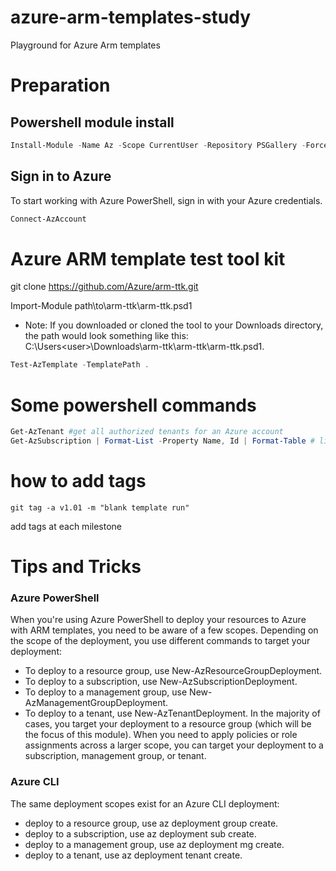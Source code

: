 # azure-arm-templates-study
Playground for Azure Arm templates

# Preparation
## Powershell module install

```powershell
Install-Module -Name Az -Scope CurrentUser -Repository PSGallery -Force
```

## Sign in to Azure
To start working with Azure PowerShell, sign in with your Azure credentials.

```powershell
Connect-AzAccount
```

# Azure ARM template test tool kit
git clone https://github.com/Azure/arm-ttk.git

Import-Module path\to\arm-ttk\arm-ttk.psd1

- Note: If you downloaded or cloned the tool to your Downloads directory, the path would look something like this: C:\Users\<user>\Downloads\arm-ttk\arm-ttk\arm-ttk.psd1.

```powershell
Test-AzTemplate -TemplatePath .
```

# Some powershell commands
```powershell
Get-AzTenant #get all authorized tenants for an Azure account
Get-AzSubscription | Format-List -Property Name, Id | Format-Table # lists Subscriptions
```

# how to add tags
```shell
git tag -a v1.01 -m "blank template run"
```
add tags at each milestone

# Tips and Tricks
### Azure PowerShell
When you're using Azure PowerShell to deploy your resources to Azure with ARM templates, you need to be aware of a few scopes. Depending on the scope of the deployment, you use different commands to target your deployment:

- To deploy to a resource group, use New-AzResourceGroupDeployment.
- To deploy to a subscription, use New-AzSubscriptionDeployment.
- To deploy to a management group, use New-AzManagementGroupDeployment.
- To deploy to a tenant, use New-AzTenantDeployment.
In the majority of cases, you target your deployment to a resource group (which will be the focus of this module). When you need to apply policies or role assignments across a larger scope, you can target your deployment to a subscription, management group, or tenant.

### Azure CLI
The same deployment scopes exist for an Azure CLI deployment:

- deploy to a resource group, use az deployment group create.
- deploy to a subscription, use az deployment sub create.
- deploy to a management group, use az deployment mg create.
- deploy to a tenant, use az deployment tenant create.
